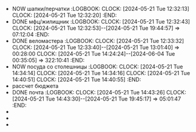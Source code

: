 - NOW шапки/перчатки
  :LOGBOOK:
  CLOCK: [2024-05-21 Tue 12:32:13]
  CLOCK: [2024-05-21 Tue 12:32:20]
  :END:
- DONE мфц/жилищник
  :LOGBOOK:
  CLOCK: [2024-05-21 Tue 12:32:43]
  CLOCK: [2024-05-21 Tue 12:32:53]--[2024-05-21 Tue 19:44:57] =>  07:12:04
  :END:
- DONE веломастера
  :LOGBOOK:
  CLOCK: [2024-05-21 Tue 12:33:32]
  CLOCK: [2024-05-21 Tue 12:33:40]--[2024-05-21 Tue 13:01:40] =>  00:28:00
  CLOCK: [2024-05-21 Tue 14:24:24]--[2024-06-04 Tue 00:35:05] =>  322:10:41
  :END:
- NOW посуда со столешницы
  :LOGBOOK:
  CLOCK: [2024-05-21 Tue 14:34:14]
  CLOCK: [2024-05-21 Tue 14:34:16]
  CLOCK: [2024-05-21 Tue 14:40:51]
  CLOCK: [2024-05-21 Tue 14:40:55]
  :END:
- рассчет бюджета
- DONE почта
  :LOGBOOK:
  CLOCK: [2024-05-21 Tue 14:43:26]
  CLOCK: [2024-05-21 Tue 14:43:30]--[2024-05-21 Tue 19:45:17] =>  05:01:47
  :END:
-
-
-